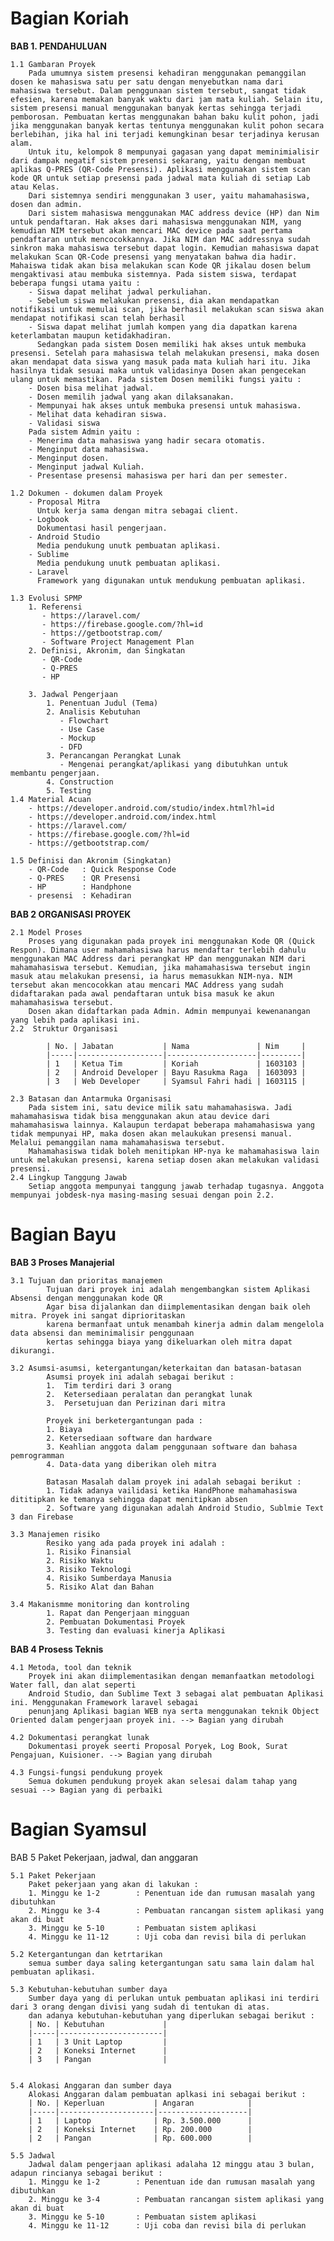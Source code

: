 # Bagian Koriah # 
**BAB 1. PENDAHULUAN** 

	1.1 Gambaran Proyek
		Pada umumnya sistem presensi kehadiran menggunakan pemanggilan dosen ke mahasiswa satu per satu dengan menyebutkan nama dari mahasiswa tersebut. Dalam penggunaan sistem tersebut, sangat tidak efesien, karena memakan banyak waktu dari jam mata kuliah. Selain itu, sistem presensi manual menggunakan banyak kertas sehingga terjadi pemborosan. Pembuatan kertas menggunakan bahan baku kulit pohon, jadi jika menggunakan banyak kertas tentunya menggunakan kulit pohon secara berlebihan, jika hal ini terjadi kemungkinan besar terjadinya kerusan alam.
		Untuk itu, kelompok 8 mempunyai gagasan yang dapat meminimialisir dari dampak negatif sistem presensi sekarang, yaitu dengan membuat aplikas Q-PRES (QR-Code Presensi). Aplikasi menggunakan sistem scan kode QR untuk setiap presensi pada jadwal mata kuliah di setiap Lab atau Kelas. 
		Dari sistemnya sendiri menggunakan 3 user, yaitu mahamahasiswa, dosen dan admin. 
		Dari sistem mahasiswa menggunakan MAC address device (HP) dan Nim untuk pendaftaran. Hak akses dari mahasiswa menggunakan NIM, yang kemudian NIM tersebut akan mencari MAC device pada saat pertama pendaftaran untuk mencocokkannya. Jika NIM dan MAC addressnya sudah sinkron maka mahasiswa tersebut dapat login. Kemudian mahasiswa dapat melakukan Scan QR-Code presensi yang menyatakan bahwa dia hadir. Mahaiswa tidak akan bisa melakukan scan Kode QR jikalau dosen belum mengaktivasi atau membuka sistemnya. Pada sistem siswa, terdapat beberapa fungsi utama yaitu : 
		- Siswa dapat melihat jadwal perkuliahan.
		- Sebelum siswa melakukan presensi, dia akan mendapatkan notifikasi untuk memulai scan, jika berhasil melakukan scan siswa akan mendapat notifikasi scan telah berhasil
		- Siswa dapat melihat jumlah kompen yang dia dapatkan karena keterlambatan maupun ketidakhadiran. 
		  Sedangkan pada sistem Dosen memiliki hak akses untuk membuka presensi. Setelah para mahasiswa telah melakukan presensi, maka dosen akan mendapat data siswa yang masuk pada mata kuliah hari itu. Jika hasilnya tidak sesuai maka untuk validasinya Dosen akan pengecekan ulang untuk memastikan. Pada sistem Dosen memiliki fungsi yaitu :
		- Dosen bisa melihat jadwal.
		- Dosen memilih jadwal yang akan dilaksanakan.
		- Mempunyai hak akses untuk membuka presensi untuk mahasiswa.
		- Melihat data kehadiran siswa. 
		- Validasi siswa
		Pada sistem Admin yaitu :
		- Menerima data mahasiswa yang hadir secara otomatis. 
		- Menginput data mahasiswa.
		- Menginput dosen.
		- Menginput jadwal Kuliah.
		- Presentase presensi mahasiswa per hari dan per semester.

	1.2 Dokumen - dokumen dalam Proyek
		- Proposal Mitra 
		  Untuk kerja sama dengan mitra sebagai client. 
		- Logbook
		  Dokumentasi hasil pengerjaan.
		- Android Studio
		  Media pendukung unutk pembuatan aplikasi.
		- Sublime
		  Media pendukung unutk pembuatan aplikasi.
		- Laravel
		  Framework yang digunakan untuk mendukung pembuatan aplikasi.

	1.3 Evolusi SPMP
		1. Referensi
		   - https://laravel.com/
		   - https://firebase.google.com/?hl=id
		   - https://getbootstrap.com/
		   - Software Project Management Plan
		2. Definisi, Akronim, dan Singkatan
		   - QR-Code
		   - Q-PRES
		   - HP

		3. Jadwal Pengerjaan
		 	1. Penentuan Judul (Tema)
		 	2. Analisis Kebutuhan
		 	   - Flowchart
		 	   - Use Case
		 	   - Mockup
		 	   - DFD
		 	3. Perancangan Perangkat Lunak
		 	   - Mengenai perangkat/aplikasi yang dibutuhkan untuk membantu pengerjaan.
		 	4. Construction 
		 	5. Testing
	1.4 Material Acuan
		- https://developer.android.com/studio/index.html?hl=id
		- https://developer.android.com/index.html
		- https://laravel.com/
		- https://firebase.google.com/?hl=id
		- https://getbootstrap.com/
	
	1.5 Definisi dan Akronim (Singkatan)
		- QR-Code	: Quick Response Code
		- Q-PRES	: QR Presensi
		- HP 		: Handphone
		- presensi  : Kehadiran

**BAB 2 ORGANISASI PROYEK**

	2.1	Model Proses
		Proses yang digunakan pada proyek ini menggunakan Kode QR (Quick Respon). Dimana user mahamahasiswa harus mendaftar terlebih dahulu menggunakan MAC Address dari perangkat HP dan menggunakan NIM dari mahamahasiswa tersebut. Kemudian, jika mahamahasiswa tersebut ingin masuk atau melakukan presensi, ia harus memasukkan NIM-nya. NIM tersebut akan mencocokkan atau mencari MAC Address yang sudah didaftarakan pada awal pendaftaran untuk bisa masuk ke akun mahamahasiswa tersebut.
		Dosen akan didaftarkan pada Admin. Admin mempunyai kewenanangan yang lebih pada aplikasi ini.
	2.2  Struktur Organisasi

			| No. | Jabatan           | Nama               | Nim     |
			|-----|-------------------|--------------------|---------|
			| 1   | Ketua Tim         | Koriah             | 1603103 |
			| 2   | Android Developer | Bayu Rasukma Raga  | 1603093 |
			| 3   | Web Developer     | Syamsul Fahri hadi | 1603115 |

	2.3 Batasan dan Antarmuka Organisasi
		Pada sistem ini, satu device milik satu mahamahasiswa. Jadi mahamahasiswa tidak bisa menggunakan akun atau device dari mahamahasiswa lainnya. Kalaupun terdapat beberapa mahamahasiswa yang tidak mempunyai HP, maka dosen akan melaukukan presensi manual. Melalui pemanggilan nama mahamahasiswa tersebut. 
		Mahamahasiswa tidak boleh menitipkan HP-nya ke mahamahasiswa lain untuk melakukan presensi, karena setiap dosen akan melakukan validasi presensi.
	2.4 Lingkup Tanggung Jawab
		Setiap anggota mempunyai tanggung jawab terhadap tugasnya. Anggota mempunyai jobdesk-nya masing-masing sesuai dengan poin 2.2.

# Bagian Bayu #

**BAB 3 Proses Manajerial**

	3.1	Tujuan dan prioritas manajemen
			Tujuan dari proyek ini adalah mengembangkan sistem Aplikasi Absensi dengan menggunakan kode QR
			Agar bisa dijalankan dan diimplementasikan dengan baik oleh mitra. Proyek ini sangat diprioritaskan
			karena bermanfaat untuk menambah kinerja admin dalam mengelola data absensi dan meminimalisir penggunaan
			kertas sehingga biaya yang dikeluarkan oleh mitra dapat dikurangi.

	3.2	Asumsi-asumsi, ketergantungan/keterkaitan dan batasan-batasan
			Asumsi proyek ini adalah sebagai berikut :
			1. 	Tim terdiri dari 3 orang
			2. 	Ketersediaan peralatan dan perangkat lunak
			3. 	Persetujuan dan Perizinan dari mitra
			
			Proyek ini berketergantungan pada :
			1. Biaya
			2. Ketersediaan software dan hardware
			3. Keahlian anggota dalam penggunaan software dan bahasa pemrogramman
			4. Data-data yang diberikan oleh mitra

			Batasan Masalah dalam proyek ini adalah sebagai berikut :
			1. Tidak adanya vailidasi ketika HandPhone mahamahasiswa dititipkan ke temanya sehingga dapat menitipkan absen
			2. Software yang digunakan adalah Android Studio, Sublmie Text 3 dan Firebase
			
	3.3	Manajemen risiko
			Resiko yang ada pada proyek ini adalah :
			1. Risiko Finansial
			2. Risiko Waktu
			3. Risiko Teknologi
			4. Risiko Sumberdaya Manusia
			5. Risiko Alat dan Bahan
			
	3.4	Makanismme monitoring dan kontroling
			1. Rapat dan Pengerjaan mingguan
			2. Pembuatan Dokumentasi Proyek
			3. Testing dan evaluasi kinerja Aplikasi

**BAB 4 Prosess Teknis**

	4.1	Metoda, tool dan teknik
		Proyek ini akan diimplementasikan dengan memanfaatkan metodologi Water fall, dan alat seperti
		Android Studio, dan Sublime Text 3 sebagai alat pembuatan Aplikasi ini. Menggunakan Framework laravel sebagai
		penunjang Aplikasi bagian WEB nya serta menggunakan teknik Object Oriented dalam pengerjaan proyek ini. --> Bagian yang dirubah
		
	4.2	Dokumentasi perangkat lunak
		Dokumentasi proyek seerti Proposal Poryek, Log Book, Surat Pengajuan, Kuisioner. --> Bagian yang dirubah

	4.3	Fungsi-fungsi pendukung proyek
		Semua dokumen pendukung proyek akan selesai dalam tahap yang sesuai --> Bagian yang di perbaiki



# Bagian Syamsul #
BAB 5 Paket Pekerjaan, jadwal, dan anggaran
	
	5.1 Paket Pekerjaan
		Paket pekerjaan yang akan di lakukan :
		1. Minggu ke 1-2        : Penentuan ide dan rumusan masalah yang dibutuhkan
		2. Minggu ke 3-4		: Pembuatan rancangan sistem aplikasi yang akan di buat
		3. Minggu ke 5-10		: Pembuatan sistem aplikasi
		4. Minggu ke 11-12		: Uji coba dan revisi bila di perlukan

	5.2 Ketergantungan dan ketrtarikan
		semua sumber daya saling ketergantungan satu sama lain dalam hal pembuatan aplikasi.

	5.3 Kebutuhan-kebutuhan sumber daya
		Sumber daya yang di perlukan untuk pembuatan aplikasi ini terdiri dari 3 orang dengan divisi yang sudah di tentukan di atas.
		dan adanya kebutuhan-kebutuhan yang diperlukan sebagai berikut :
		| No. | Kebutuhan             |
		|-----|-----------------------|
		| 1   | 3 Unit Laptop         |
		| 2   | Koneksi Internet      |
		| 3   | Pangan                |


	5.4 Alokasi Anggaran dan sumber daya
		Alokasi Anggaran dalam pembuatan aplkasi ini sebagai berikut :
		| No. | Keperluan           | Angaran            |
		|-----|---------------------|--------------------|
		| 1   | Laptop              | Rp. 3.500.000      |
		| 2   | Koneksi Internet    | Rp. 200.000        |
		| 2   | Pangan              | Rp. 600.000        |

	5.5 Jadwal
		Jadwal dalam pengerjaan aplikasi adalaha 12 minggu atau 3 bulan, adapun rincianya sebagai berikut :
		1. Minggu ke 1-2        : Penentuan ide dan rumusan masalah yang dibutuhkan
		2. Minggu ke 3-4		: Pembuatan rancangan sistem aplikasi yang akan di buat
		3. Minggu ke 5-10		: Pembuatan sistem aplikasi
		4. Minggu ke 11-12		: Uji coba dan revisi bila di perlukan